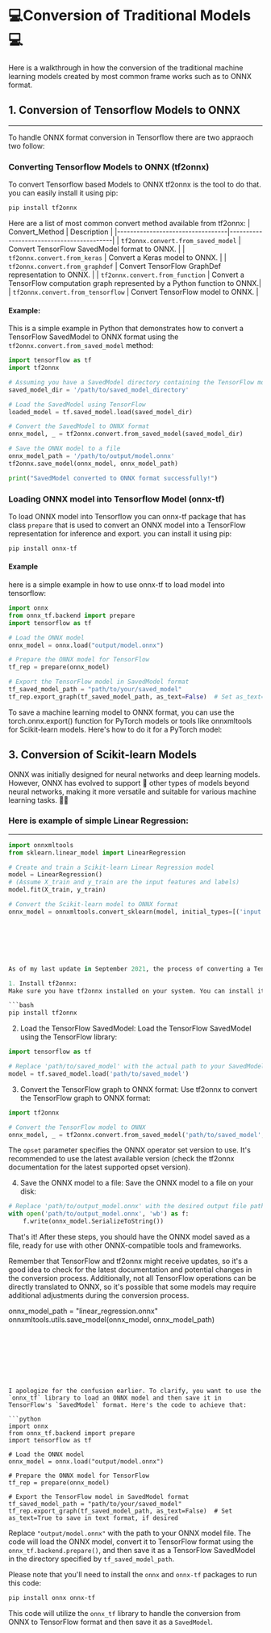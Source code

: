 # 💻Conversion of Traditional Models💻

Here is a walkthrough in how the conversion of the traditional machine learning models created by most common frame works such as  to ONNX format.

## 1. Conversion of Tensorflow Models to ONNX
___
To handle ONNX format conversion in Tensorflow there are two appraoch two follow:

### Converting Tensorflow Models to ONNX (tf2onnx)

To convert Tensorflow based Models to ONNX tf2onnx is the tool to do that.
you can easily install it using pip:
```bash
pip install tf2onnx
```
Here are a list of most common convert method available from tf2onnx:
| Convert_Method                   | Description                              |
|----------------------------------|------------------------------------------|
| `tf2onnx.convert.from_saved_model`  | Convert TensorFlow SavedModel format to ONNX.                  |
| `tf2onnx.convert.from_keras`        | Convert a Keras model to ONNX.                               |
| `tf2onnx.convert.from_graphdef`    | Convert TensorFlow GraphDef representation to ONNX.          |
| `tf2onnx.convert.from_function`     | Convert a TensorFlow computation graph represented by a Python function to ONNX.|
| `tf2onnx.convert.from_tensorflow`   | Convert TensorFlow model to ONNX.                            |

#### Example:
This is a simple example in Python that demonstrates how to convert a TensorFlow SavedModel to ONNX format using the `tf2onnx.convert.from_saved_model` method:

```python
import tensorflow as tf
import tf2onnx

# Assuming you have a SavedModel directory containing the TensorFlow model
saved_model_dir = '/path/to/saved_model_directory'

# Load the SavedModel using TensorFlow
loaded_model = tf.saved_model.load(saved_model_dir)

# Convert the SavedModel to ONNX format
onnx_model, _ = tf2onnx.convert.from_saved_model(saved_model_dir)

# Save the ONNX model to a file
onnx_model_path = '/path/to/output/model.onnx'
tf2onnx.save_model(onnx_model, onnx_model_path)

print("SavedModel converted to ONNX format successfully!")
```


### Loading ONNX model into  Tensorflow Model (onnx-tf)

To load ONNX model into Tensorflow you can onnx-tf package that has class `prepare` that is used to convert an ONNX model into a TensorFlow representation for inference and export.
you can install it using pip:
```bash
pip install onnx-tf
```

#### Example
here is a simple example in how to use onnx-tf to load model into tensorflow:

```python
import onnx
from onnx_tf.backend import prepare
import tensorflow as tf

# Load the ONNX model
onnx_model = onnx.load("output/model.onnx")

# Prepare the ONNX model for TensorFlow
tf_rep = prepare(onnx_model)

# Export the TensorFlow model in SavedModel format
tf_saved_model_path = "path/to/your/saved_model"
tf_rep.export_graph(tf_saved_model_path, as_text=False)  # Set as_text=True to save in text format, if desired
```





To save a machine learning model to ONNX format, you can use the torch.onnx.export() function for PyTorch models or tools like onnxmltools for Scikit-learn models. Here's how to do it for a PyTorch model:




## 3. Conversion of Scikit-learn Models

ONNX was initially designed for neural networks and deep learning models. 
However, ONNX has evolved to support 🔄 other types of models beyond neural networks, making it more versatile and suitable for various machine learning tasks. 🤖💡

### Here is example of simple **Linear Regression:**
---
```python
import onnxmltools
from sklearn.linear_model import LinearRegression

# Create and train a Scikit-learn Linear Regression model
model = LinearRegression()
# (Assume X_train and y_train are the input features and labels)
model.fit(X_train, y_train)

# Convert the Scikit-learn model to ONNX format
onnx_model = onnxmltools.convert_sklearn(model, initial_types=[('input', 'float32', X_train.shape[1])])







As of my last update in September 2021, the process of converting a TensorFlow SavedModel to ONNX using the tf2onnx library involved several steps. Please note that newer versions of libraries and tools might have been released since then, so I recommend checking the latest documentation for tf2onnx for any updates. Below are the general steps to perform the conversion:

1. Install tf2onnx:
Make sure you have tf2onnx installed on your system. You can install it via pip:

```bash
pip install tf2onnx
```

2. Load the TensorFlow SavedModel:
Load the TensorFlow SavedModel using the TensorFlow library:

```python
import tensorflow as tf

# Replace 'path/to/saved_model' with the actual path to your SavedModel directory
model = tf.saved_model.load('path/to/saved_model')
```

3. Convert the TensorFlow graph to ONNX format:
Use tf2onnx to convert the TensorFlow graph to ONNX format:

```python
import tf2onnx

# Convert the TensorFlow model to ONNX
onnx_model, _ = tf2onnx.convert.from_saved_model('path/to/saved_model', opset=12)
```

The `opset` parameter specifies the ONNX operator set version to use. It's recommended to use the latest available version (check the tf2onnx documentation for the latest supported opset version).

4. Save the ONNX model to a file:
Save the ONNX model to a file on your disk:

```python
# Replace 'path/to/output_model.onnx' with the desired output file path
with open('path/to/output_model.onnx', 'wb') as f:
    f.write(onnx_model.SerializeToString())
```

That's it! After these steps, you should have the ONNX model saved as a file, ready for use with other ONNX-compatible tools and frameworks.

Remember that TensorFlow and tf2onnx might receive updates, so it's a good idea to check for the latest documentation and potential changes in the conversion process. Additionally, not all TensorFlow operations can be directly translated to ONNX, so it's possible that some models may require additional adjustments during the conversion process.








onnx_model_path = "linear_regression.onnx"
onnxmltools.utils.save_model(onnx_model, onnx_model_path)
```








I apologize for the confusion earlier. To clarify, you want to use the `onnx_tf` library to load an ONNX model and then save it in TensorFlow's `SavedModel` format. Here's the code to achieve that:

```python
import onnx
from onnx_tf.backend import prepare
import tensorflow as tf

# Load the ONNX model
onnx_model = onnx.load("output/model.onnx")

# Prepare the ONNX model for TensorFlow
tf_rep = prepare(onnx_model)

# Export the TensorFlow model in SavedModel format
tf_saved_model_path = "path/to/your/saved_model"
tf_rep.export_graph(tf_saved_model_path, as_text=False)  # Set as_text=True to save in text format, if desired
```

Replace `"output/model.onnx"` with the path to your ONNX model file. The code will load the ONNX model, convert it to TensorFlow format using the `onnx_tf.backend.prepare()`, and then save it as a TensorFlow SavedModel in the directory specified by `tf_saved_model_path`.

Please note that you'll need to install the `onnx` and `onnx-tf` packages to run this code:

```bash
pip install onnx onnx-tf
```

This code will utilize the `onnx_tf` library to handle the conversion from ONNX to TensorFlow format and then save it as a `SavedModel`.
